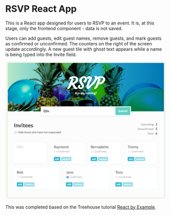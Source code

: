 # RSVP React App

This is a React app designed for users to RSVP to an event. It is, at this stage, only the frontend component - data is not saved.

Users can add guests, edit guest names, remove guests, and mark guests as confirmed or unconfirmed. The counters on the right of the screen update accordingly. A new guest tile with ghost text appears while a name is being typed into the Invite field.

![app screenshot](./src/images/app_screenshot.png)

This was completed based on the Treehouse tutorial [React by Example](https://teamtreehouse.com/library/react-by-example).
